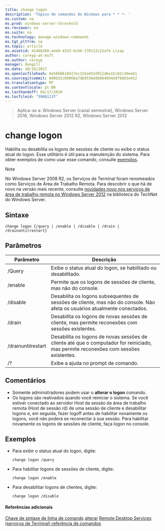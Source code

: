 ```yaml
---
title: change logon
description: 'Tópico de comandos do Windows para * * *- '
ms.custom: na
ms.prod: windows-server-threshold
ms.reviewer: na
ms.suite: na
ms.technology: manage-windows-commands
ms.tgt_pltfrm: na
ms.topic: article
ms.assetid: 41466260-aee9-4333-bcb6-178112c22afd Lizap
author: coreyp-at-msft
ms.author: coreyp
manager: dongill
ms.date: 10/16/2017
ms.openlocfilehash: 8a5668618417ec315a452d911dbe15c02c30eeb1
ms.sourcegitcommit: 0d0b32c8986ba7db9536e0b8648d4ddf9b03e452
ms.translationtype: MT
ms.contentlocale: pt-BR
ms.lasthandoff: 04/17/2019
ms.locfileid: "59861137"
---
```

>Aplica-se a: Windows Server (canal semestral), Windows Server 2016, Windows Server 2012 R2, Windows Server 2012

# <a name="change-logon"></a>change logon
Habilita ou desabilita os logons de sessões de cliente ou exibe o status atual do logon.
Esse utilitário é útil para a manutenção do sistema.
Para obter exemplos de como usar esse comando, consulte [exemplos](#BKMK_examples).
> [!NOTE]
> No Windows Server 2008 R2, os Serviços de Terminal foram renomeados como Serviços de Área de Trabalho Remota. Para descobrir o que há de novo na versão mais recente, consulte [novidades novo nos serviços de área de trabalho remota no Windows Server 2012](https://technet.microsoft.com/library/hh831527) na biblioteca do TechNet do Windows Server.
## <a name="syntax"></a>Sintaxe
```
change logon {/query | /enable | /disable | /drain | /drainuntilrestart}
```
## <a name="parameters"></a>Parâmetros
|Parâmetro|Descrição|
|-------|--------|
|/Query|Exibe o status atual do logon, se habilitado ou desabilitado.|
|/enable|Permite que os logons de sessões de cliente, mas não do console.|
|/disable|Desabilita os logons subsequentes de sessões de cliente, mas não do console. Não afeta os usuários atualmente conectados.|
|/drain|Desabilita os logons de novas sessões de cliente, mas permite reconexões com sessões existentes.|
|/drainuntilrestart|Desabilita os logons de novas sessões de cliente até que o computador for reiniciado, mas permite reconexões com sessões existentes.|
|/?|Exibe a ajuda no prompt de comando.|
## <a name="remarks"></a>Comentários
-   Somente administradores podem usar o **alterar o logon** comando.
-   Os logons são reativados quando você reiniciar o sistema. Se você estiver conectado ao servidor Host da sessão da área de trabalho remota (Host de sessão rd) de uma sessão de cliente e desabilitar logons e, em seguida, fazer logoff antes de habilitar novamente os logons, você não poderá se reconectar à sua sessão. Para habilitar novamente os logons de sessões de cliente, faça logon no console.
## <a name="BKMK_examples"></a>Exemplos
-   Para exibir o status atual do logon, digite:
    ```
    change logon /query
    ```
-   Para habilitar logons de sessões de cliente, digite:
    ```
    change logon /enable
    ```
-   Para desabilitar logons de clientes, digite:
    ```
    change logon /disable
    ```
#### <a name="additional-references"></a>Referências adicionais
[Chave de sintaxe de linha de comando](command-line-syntax-key.md)
[alterar](change.md)
[Remote Desktop Services &#40;serviços de Terminal&#41; referência de comandos](remote-desktop-services-terminal-services-command-reference.md)
